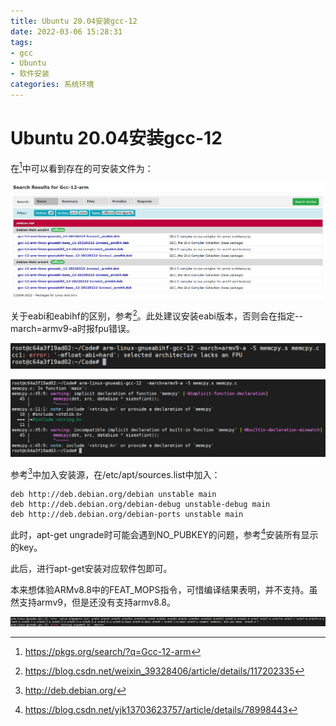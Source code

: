 ```yaml
---
title: Ubuntu 20.04安装gcc-12
date: 2022-03-06 15:28:31
tags:
- gcc
- Ubuntu
- 软件安装
categories: 系统环境
---
```


# Ubuntu 20.04安装gcc-12

在[^1]中可以看到存在的可安装文件为：

![](./Ubuntu-20-04安装gcc-12/2022-03-06-15-33-21.png)

关于eabi和eabihf的区别，参考[^2]。此处建议安装eabi版本，否则会在指定--march=armv9-a时报fpu错误。

![](./Ubuntu-20-04安装gcc-12/2022-03-06-15-40-15.png)

![](./Ubuntu-20-04安装gcc-12/2022-03-06-15-40-47.png)

参考[^3]中加入安装源，在/etc/apt/sources.list中加入：

```shell
deb http://deb.debian.org/debian unstable main
deb http://deb.debian.org/debian-debug unstable-debug main
deb http://deb.debian.org/debian-ports unstable main
```

此时，apt-get ungrade时可能会遇到NO_PUBKEY的问题，参考[^4]安装所有显示的key。

此后，进行apt-get安装对应软件包即可。

本来想体验ARMv8.8中的FEAT_MOPS指令，可惜编译结果表明，并不支持。虽然支持armv9，但是还没有支持armv8.8。

![](./Ubuntu-20-04安装gcc-12/2022-03-06-15-45-46.png)


[^1]:https://pkgs.org/search/?q=Gcc-12-arm
[^2]:https://blog.csdn.net/weixin_39328406/article/details/117202335
[^3]:http://deb.debian.org/
[^4]:https://blog.csdn.net/yjk13703623757/article/details/78998443
